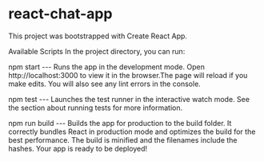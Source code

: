 # react-chat-app

This project was bootstrapped with Create React App.

Available Scripts
In the project directory, you can run:


npm start ---
Runs the app in the development mode.
Open http://localhost:3000 to view it in the browser.The page will reload if you make edits. You will also see any lint errors in the console.


npm test ---
Launches the test runner in the interactive watch mode. See the section about running tests for more information.


npm run build ---
Builds the app for production to the build folder. It correctly bundles React in production mode and optimizes the build for the best performance. The build is minified and the filenames include the hashes.
Your app is ready to be deployed!
